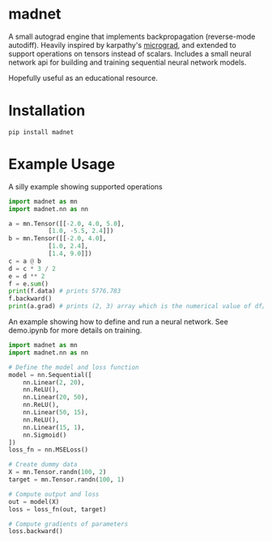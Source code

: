 # madnet

A small autograd engine that implements backpropagation (reverse-mode autodiff). Heavily inspired by karpathy's [micrograd](https://github.com/karpathy/micrograd/tree/master), and extended to support operations on tensors instead of scalars. Includes a small neural network api for building and training sequential neural network models.

Hopefully useful as an educational resource.

# Installation
```
pip install madnet
```

# Example Usage

A silly example showing supported operations
```python
import madnet as mn
import madnet.nn as nn

a = mn.Tensor([[-2.0, 4.0, 5.0], 
           [1.0, -5.5, 2.4]])
b = mn.Tensor([[-2.0, 4.0], 
           [1.0, 2.4],
           [1.4, 9.0]])
c = a @ b
d = c * 3 / 2
e = d ** 2
f = e.sum()
print(f.data) # prints 5776.783
f.backward()
print(a.grad) # prints (2, 3) array which is the numerical value of df/da
```


An example showing how to define and run a neural network. See demo.ipynb for more details on training.
```python
import madnet as mn
import madnet.nn as nn

# Define the model and loss function
model = nn.Sequential([
    nn.Linear(2, 20),
    nn.ReLU(),
    nn.Linear(20, 50), 
    nn.ReLU(),
    nn.Linear(50, 15),
    nn.ReLU(),
    nn.Linear(15, 1),
    nn.Sigmoid()
])
loss_fn = nn.MSELoss()

# Create dummy data
X = mn.Tensor.randn(100, 2)
target = mn.Tensor.randn(100, 1)

# Compute output and loss
out = model(X)
loss = loss_fn(out, target)

# Compute gradients of parameters
loss.backward()
```